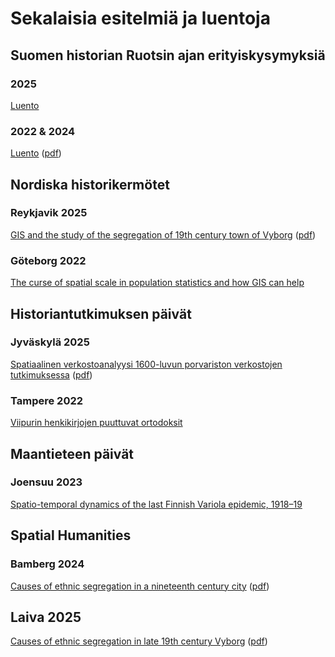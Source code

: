 # Sekalaisia esitelmiä ja luentoja

## Suomen historian Ruotsin ajan erityiskysymyksiä

### 2025

[Luento](./ruotsin-ajan-erityiskysymyksia/ruotsin-ajan-2025.html)

### 2022 & 2024

[Luento](./ruotsin-ajan-erityiskysymyksia/ruotsin-ajan-erityiskysymyksia.html) ([pdf](./ruotsin-ajan-erityiskysymyksia/ruotsin-ajan-erityiskysymyksia_print.html))

## Nordiska historikermötet

### Reykjavik 2025

[GIS and the study of the segregation of 19th century town of Vyborg](./spathum-2024/nhm-2025.html) ([pdf](./spathum-2024/nhm-2025.pdf))

### Göteborg 2022

[The curse of spatial scale in population statistics and how GIS can help](./nhm-2022/curse-of-spatial-scale.html)

## Historiantutkimuksen päivät

### Jyväskylä 2025

[Spatiaalinen verkostoanalyysi 1600-luvun porvariston verkostojen tutkimuksessa](./hitu-2025/hitu-2025.html) ([pdf](./hitu-2025/hitu-2025.pdf))

### Tampere 2022

[Viipurin henkikirjojen puuttuvat ortodoksit](./hitu-2022/puuttuvat-ortodoksit.html)

## Maantieteen päivät

### Joensuu 2023

[Spatio-temporal dynamics of the last Finnish Variola epidemic, 1918–19](./maantieteen-paivat-2023/variola.html)

## Spatial Humanities

### Bamberg 2024

[Causes of ethnic segregation in a nineteenth century city](./spathum-2024/spathum-2024.html) ([pdf](./spathum-2024/spathum-2024.pdf))

## Laiva 2025

[Causes of ethnic segregation in late 19th century Vyborg](./spathum-2024/laiva-2025.html)
 ([pdf](./spathum-2024/laiva-2025.pdf))
